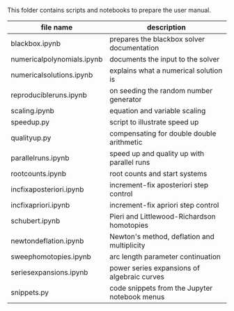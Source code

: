 This folder contains scripts and notebooks to prepare the user manual.

|       file name            |              description                      |
|----------------------------|-----------------------------------------------|
| blackbox.ipynb             | prepares the blackbox solver documentation    |
| numericalpolynomials.ipynb | documents the input to the solver             |
| numericalsolutions.ipynb   | explains what a numerical solution is         |
| reproducibleruns.ipynb     | on seeding the random number generator        |
| scaling.ipynb              | equation and variable scaling                 |
| speedup.py                 | script to illustrate speed up                 |
| qualityup.py               | compensating for double double arithmetic     |
| parallelruns.ipynb         | speed up and quality up with parallel runs    |
| rootcounts.ipynb           | root counts and start systems                 |
| incfixaposteriori.ipynb    | increment-fix aposteriori step control        |
| incfixapriori.ipynb        | increment-fix apriori step control            |
| schubert.ipynb             | Pieri and Littlewood-Richardson homotopies    |
| newtondeflation.ipynb      | Newton's method, deflation and multiplicity   |
| sweephomotopies.ipynb      | arc length parameter continuation             |
| seriesexpansions.ipynb     | power series expansions of algebraic curves   |
| snippets.py                | code snippets from the Jupyter notebook menus |

